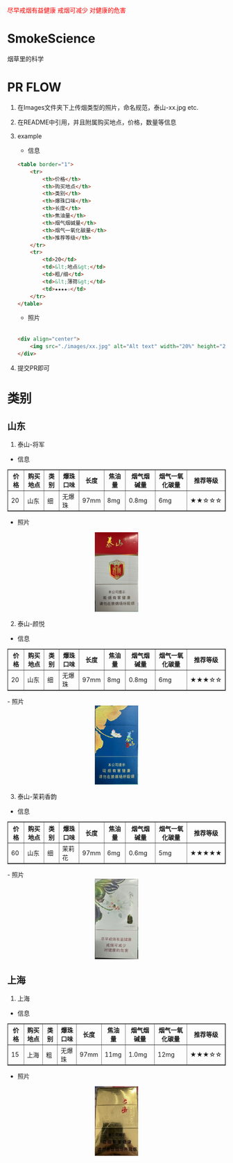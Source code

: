 <span style="color: red;">尽早戒烟有益健康
戒烟可减少
对健康的危害</span>

# SmokeScience

烟草里的科学

# PR FLOW

1. 在Images文件夹下上传烟类型的照片，命名规范，泰山-xx.jpg etc.
2. 在README中引用，并且附属购买地点，价格，数量等信息
3. example
    - 信息

    ```html
    <table border="1">
        <tr>
            <th>价格</th>
            <th>购买地点</th>
            <th>类别</th>
            <th>爆珠口味</th>
            <th>长度</th>
            <th>焦油量</th>
            <th>烟气烟碱量</th>
            <th>烟气一氧化碳量</th>
            <th>推荐等级</th>
        </tr>
        <tr>
            <td>20</td>
            <td>&lt;地点&gt;</td>
            <td>粗/细</td>
            <td>&lt;薄荷&gt;</td>
            <td>★★★★☆</td>
        </tr>
    </table>

    ```

    - 照片

    ```html

    <div align="center">
        <img src="./images/xx.jpg" alt="Alt text" width="20%" height="20%"/>
    </div>
    ```

4. 提交PR即可

# 类别

## 山东

1. 泰山-将军

- 信息

<table border="1">
  <tr>
    <th>价格</th>
    <th>购买地点</th>
    <th>类别</th>
    <th>爆珠口味</th>
    <th>长度</th>
    <th>焦油量</th>
    <th>烟气烟碱量</th>
    <th>烟气一氧化碳量</th>
    <th>推荐等级</th>
  </tr>
  <tr>
    <td>20</td>
    <td>山东</td>
    <td>细</td>
    <td>无爆珠</td>
    <td>97mm</td>
    <td>8mg</td>
    <td>0.8mg</td>
    <td>6mg</td>
    <td>★★☆☆☆</td>
  </tr>
</table>

- 照片

<div align="center">
    <img src="./images/泰山_将军.jpg" alt="Alt text" width="20%" height="20%"/>
</div>

2. 泰山-颜悦

- 信息

<table border="1">
  <tr>
    <th>价格</th>
    <th>购买地点</th>
    <th>类别</th>
    <th>爆珠口味</th>
    <th>长度</th>
    <th>焦油量</th>
    <th>烟气烟碱量</th>
    <th>烟气一氧化碳量</th>
    <th>推荐等级</th>
  </tr>
  <tr>
    <td>20</td>
    <td>山东</td>
    <td>细</td>
    <td>无爆珠</td>
    <td>97mm</td>
    <td>8mg</td>
    <td>0.8mg</td>
    <td>6mg</td>
    <td>★★★☆☆</td>
  </tr>
</table>
- 照片

<div align="center">
    <img src="./images/泰山_颜悦.jpg" alt="Alt text" width="20%" height="20%"/>
</div>

3. 泰山-茉莉香韵

- 信息

<table border="1">
  <tr>
    <th>价格</th>
    <th>购买地点</th>
    <th>类别</th>
    <th>爆珠口味</th>
    <th>长度</th>
    <th>焦油量</th>
    <th>烟气烟碱量</th>
    <th>烟气一氧化碳量</th>
    <th>推荐等级</th>
  </tr>
  <tr>
    <td>60</td>
    <td>山东</td>
    <td>细</td>
    <td>茉莉花</td>
    <td>97mm</td>
    <td>6mg</td>
    <td>0.6mg</td>
    <td>5mg</td>
    <td>★★★★★</td>
  </tr>
</table>
- 照片

<div align="center">
    <img src="./images/泰山_茉莉香韵.jpg" alt="Alt text" width="20%" height="20%"/>
</div>

## 上海

1. 上海

- 信息

<table border="1">
  <tr>
    <th>价格</th>
    <th>购买地点</th>
    <th>类别</th>
    <th>爆珠口味</th>
    <th>长度</th>
    <th>焦油量</th>
    <th>烟气烟碱量</th>
    <th>烟气一氧化碳量</th>
    <th>推荐等级</th>

  </tr>
  <tr>
    <td>15</td>
    <td>上海</td>
    <td>粗</td>
    <td>无爆珠</td>
    <td>97mm</td>
    <td>11mg</td>
    <td>1.0mg</td>
    <td>12mg</td>
    <td>★★★☆☆</td>
  </tr>
</table>

- 照片

<div align="center">
    <img src="./images/金上海.jpg" alt="Alt text" width="20%" height="20%"/>
</div>
